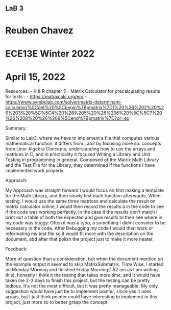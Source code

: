 ## LaB 3

# Reuben Chavez

# ECE13E Winter 2022

# April 15, 2022

Resources: - K & R chapter 5 - Matrix Calculator for precalculating results for tests : - https://matrixcalc.org/en/ - https://www.symbolab.com/solver/matrix-determinant-calculator/%5Cdet%20%5Cbegin%7Bpmatrix%7D1%20%26%202%20%26%203%20%5C%5C4%20%26%205%20%26%206%20%5C%5C7%20%26%208%20%26%209%5Cend%7Bpmatrix%7D?or=ex

Summary:

Similar to Lab3, where we have to implement a file that computes various mathematical function, it differs from Lab2 by focusing more so: concepts from Liner Algebra Concepts, understanding how to use the arrays and matrices in C, and in practicality it focused Writing a Library and Unit Testing in programming in general. Composed of the Matrix Math Library and the Test File for the Library, they determined if the functions I have implemented work properly.

Approach:

My Approach was straight forward I would focus on first making a template for the Math Library, and then slowly test each function afterwards. When testing, I would use the same three matrices and calculate the result on matrix calculator online, I would then record the results a in the code to see if the code was working perfectly. In the case it the results don't match I print out a table of both the expected and give results to then see where in my code was buggy. Often it was a typo, a something I didn't consider to be necessary in the code. After Debugging my code I would then work or reformating my test file so it would fit more with the description on the document, abd after that polish the project just to make it more neater.

Feedback:

More of question than a consideration, but when the document mention on the example output it seemed to skip MatrixSubmatrix.
Time Wise, I started on Monday Morning and finished Friday Morning(1:52 am as I am writing this), honestly I think it the testing that takes more time, and It would have taken me 2-3 days to finish this project, but the testing can be pretty tedious. It's not the most difficult, but it was pretty manageable. My only suggestion would have just be to implement pointer, since yes it uses arrays, but I just think pointer could have interesting to implement in this project, just more so to better grasp the concept.
